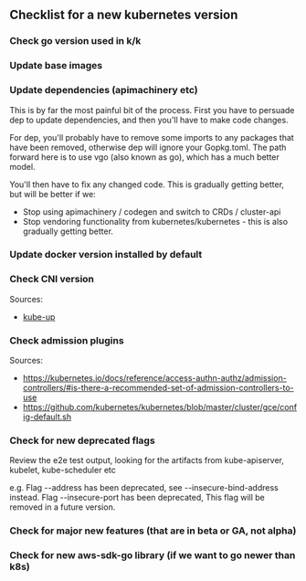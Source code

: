 ## Checklist for a new kubernetes version

### Check go version used in k/k

### Update base images

### Update dependencies (apimachinery etc)

This is by far the most painful bit of the process.  First you have to persuade dep to update dependencies, and then you'll have to make code changes.

For dep, you'll probably have to remove some imports to any packages that have
been removed, otherwise dep will ignore your Gopkg.toml.  The path forward here
is to use vgo (also known as go), which has a much better model.

You'll then have to fix any changed code.  This is gradually getting better, but will be better if we:

* Stop using apimachinery / codegen and switch to CRDs / cluster-api
* Stop vendoring functionality from kubernetes/kubernetes - this is also gradually getting better.


### Update docker version installed by default
### Check CNI version

Sources:
*  [kube-up](https://github.com/kubernetes/kubernetes/blob/master/cluster/gce/gci/configure.sh#L27)

### Check admission plugins

Sources:

* https://kubernetes.io/docs/reference/access-authn-authz/admission-controllers/#is-there-a-recommended-set-of-admission-controllers-to-use
* https://github.com/kubernetes/kubernetes/blob/master/cluster/gce/config-default.sh

### Check for new deprecated flags

Review the e2e test output, looking for the artifacts from kube-apiserver, kubelet, kube-scheduler etc

e.g. Flag --address has been deprecated, see --insecure-bind-address instead.
Flag --insecure-port has been deprecated, This flag will be removed in a future version.

### Check for major new features (that are in beta or GA, not alpha)

### Check for new aws-sdk-go library (if we want to go newer than k8s)

